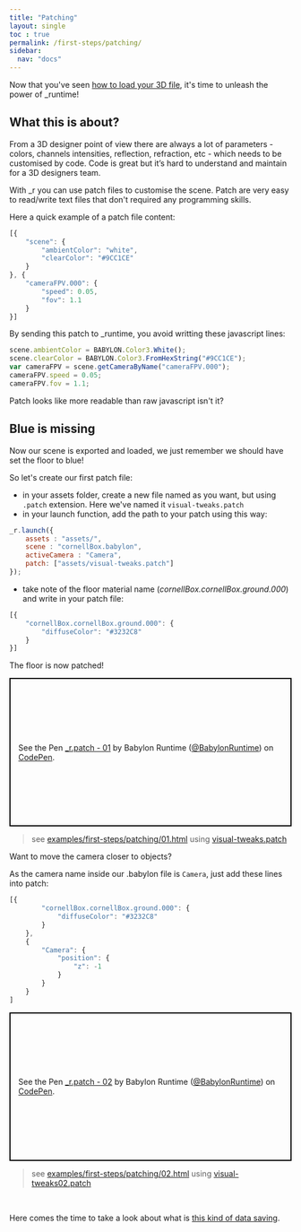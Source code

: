 ```yaml
---
title: "Patching"
layout: single
toc : true
permalink: /first-steps/patching/
sidebar:
  nav: "docs"  
---
```


Now that you've seen [how to load your 3D file](../launch), it's time to unleash the power of \_runtime!

## What this is about?

From a 3D designer point of view there are always a lot of parameters - colors, channels intensities, reflection, refraction, etc - which needs to be customised by code. 
Code is great but it’s hard to understand and maintain for a 3D designers team.

With \_r you can use patch files to customise the scene. Patch are very easy to read/write text files that don't required any programming skills.

Here a quick example of a patch file content:

```javascript
[{
    "scene": {
        "ambientColor": "white",
        "clearColor": "#9CC1CE"
    }
}, {
    "cameraFPV.000": {
        "speed": 0.05,
        "fov": 1.1
    }
}]
```

By sending this patch to \_runtime, you avoid writting these javascript lines:

```javascript
scene.ambientColor = BABYLON.Color3.White();
scene.clearColor = BABYLON.Color3.FromHexString("#9CC1CE");
var cameraFPV = scene.getCameraByName("cameraFPV.000");
cameraFPV.speed = 0.05;
cameraFPV.fov = 1.1;
```

Patch looks like more readable than raw javascript isn't it?

## Blue is missing

Now our scene is exported and loaded, we just remember we should have set the floor to blue!

So let's create our first patch file:

- in your assets folder, create a new file named as you want, but using `.patch` extension. Here we've named it `visual-tweaks.patch`
- in your launch function, add the path to your patch using this way:

```javascript
_r.launch({
    assets : "assets/",
    scene : "cornellBox.babylon",
    activeCamera : "Camera",
    patch: ["assets/visual-tweaks.patch"]
});
```

- take note of the floor material name (*cornellBox.cornellBox.ground.000*) and write in your patch file:
 
```javascript
[{
    "cornellBox.cornellBox.ground.000": {
        "diffuseColor": "#3232C8"
    }
}]
```

The floor is now patched!

<p class="codepen" data-height="" data-theme-id="light" data-default-tab="js,result" data-user="BabylonRuntime" data-slug-hash="bZYGMJ" data-preview="true" style="height: 265px; box-sizing: border-box; display: flex; align-items: center; justify-content: center; border: 2px solid black; margin: 1em 0; padding: 1em;" data-pen-title="_r.patch - 01">
  <span>See the Pen <a href="https://codepen.io/BabylonRuntime/pen/bZYGMJ/">
  _r.patch - 01</a> by Babylon Runtime (<a href="https://codepen.io/BabylonRuntime">@BabylonRuntime</a>)
  on <a href="https://codepen.io">CodePen</a>.</span>
</p>
<script async src="https://static.codepen.io/assets/embed/ei.js"></script>

> see [examples/first-steps/patching/01.html](https://github.com/babylon-runtime/_r.assets/blob/master/babylon-runtime.github.io/examples/first-steps/patching/01.html) using [visual-tweaks.patch](https://github.com/babylon-runtime/_r.assets/blob/master/babylon-runtime.github.io/examples/first-steps/patching/assets/visual-tweaks.patch)

Want to move the camera closer to objects?

As the camera name inside our .babylon file is `Camera`, just add these lines into patch:

```javascript
[{
        "cornellBox.cornellBox.ground.000": {
            "diffuseColor": "#3232C8"
        }
    },
    {
        "Camera": {
            "position": {
                "z": -1
            }
        }
    }
]
```

<p class="codepen" data-height="" data-theme-id="light" data-default-tab="js,result" data-user="BabylonRuntime" data-slug-hash="ywPLEN" data-preview="true" style="height: 265px; box-sizing: border-box; display: flex; align-items: center; justify-content: center; border: 2px solid black; margin: 1em 0; padding: 1em;" data-pen-title="_r.patch - 02">
  <span>See the Pen <a href="https://codepen.io/BabylonRuntime/pen/ywPLEN/">
  _r.patch - 02</a> by Babylon Runtime (<a href="https://codepen.io/BabylonRuntime">@BabylonRuntime</a>)
  on <a href="https://codepen.io">CodePen</a>.</span>
</p>
<script async src="https://static.codepen.io/assets/embed/ei.js"></script>

> see [examples/first-steps/patching/02.html](https://github.com/babylon-runtime/_r.assets/blob/master/babylon-runtime.github.io/examples/first-steps/patching/02.html) using [visual-tweaks02.patch](https://github.com/babylon-runtime/_r.assets/blob/master/babylon-runtime.github.io/examples/first-steps/patching/assets/visual-tweaks02.patch)

<br>

Here comes the time to take a look about what is [this kind of data saving](../json).